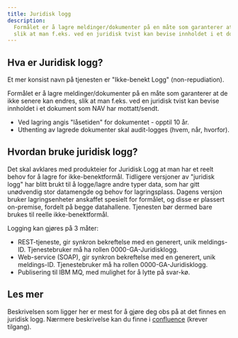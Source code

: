 ```yaml
---
title: Juridisk logg
description:
  Formålet er å lagre meldinger/dokumenter på en måte som garanterer at de ikke senere kan endres,
  slik at man f.eks. ved en juridisk tvist kan bevise innholdet i et dokument som NAV har mottatt/sendt.
---
```


## Hva er Juridisk logg?

Et mer konsist navn på tjenesten er "Ikke-benekt Logg" (non-repudiation).

Formålet er å lagre meldinger/dokumenter på en måte som garanterer at de ikke senere kan endres,
slik at man f.eks. ved en juridisk tvist kan bevise innholdet i et dokument som NAV har mottatt/sendt.

- Ved lagring angis "låsetiden" for dokumentet - opptil 10 år.
- Uthenting av lagrede dokumenter skal audit-logges (hvem, når, hvorfor).

## Hvordan bruke juridisk logg?

Det skal avklares med produkteier for Juridisk Logg at man har et reelt behov for å lagre for ikke-benektformål.
Tidligere versjoner av "juridisk logg" har blitt brukt til å logge/lagre andre typer data, som har gitt unødvendig stor datamengde og behov for lagringsplass.
Dagens versjon bruker lagringsenheter anskaffet spesielt for formålet, og disse er plassert on-premise, fordelt på begge datahallene.
Tjenesten bør dermed bare brukes til reelle ikke-benektformål.

Logging kan gjøres på 3 måter:

- REST-tjeneste, gir synkron bekreftelse med en generert, unik meldings-ID. Tjenestebruker må ha rollen 0000-GA-Juridisklogg.
- Web-service (SOAP), gir synkron bekreftelse med en generert, unik meldings-ID. Tjenestebruker må ha rollen 0000-GA-Juridisklogg.
- Publisering til IBM MQ, med mulighet for å lytte på svar-kø.

## Les mer

Beskrivelsen som ligger her er mest for å gjøre deg obs på at det finnes en juridisk logg. Nærmere beskrivelse kan du finne i [confluence](https://confluence.adeo.no/display/KES/Juridisk+Logg+-+Designdokument) (krever tilgang).
